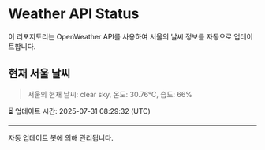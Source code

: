 
# Weather API Status

이 리포지토리는 OpenWeather API를 사용하여 서울의 날씨 정보를 자동으로 업데이트합니다.

## 현재 서울 날씨
> 서울의 현재 날씨: clear sky, 온도: 30.76°C, 습도: 66%

⏳ 업데이트 시간: 2025-07-31 08:29:32 (UTC)

---
자동 업데이트 봇에 의해 관리됩니다.
